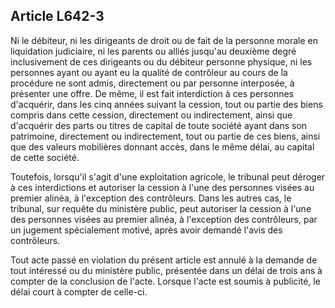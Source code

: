 Article L642-3
----
Ni le débiteur, ni les dirigeants de droit ou de fait de la personne morale en
liquidation judiciaire, ni les parents ou alliés jusqu'au deuxième degré
inclusivement de ces dirigeants ou du débiteur personne physique, ni les
personnes ayant ou ayant eu la qualité de contrôleur au cours de la procédure ne
sont admis, directement ou par personne interposée, à présenter une offre. De
même, il est fait interdiction à ces personnes d'acquérir, dans les cinq années
suivant la cession, tout ou partie des biens compris dans cette cession,
directement ou indirectement, ainsi que d'acquérir des parts ou titres de
capital de toute société ayant dans son patrimoine, directement ou
indirectement, tout ou partie de ces biens, ainsi que des valeurs mobilières
donnant accès, dans le même délai, au capital de cette société.

Toutefois, lorsqu'il s'agit d'une exploitation agricole, le tribunal peut
déroger à ces interdictions et autoriser la cession à l'une des personnes visées
au premier alinéa, à l'exception des contrôleurs. Dans les autres cas, le
tribunal, sur requête du ministère public, peut autoriser la cession à l'une des
personnes visées au premier alinéa, à l'exception des contrôleurs, par un
jugement spécialement motivé, après avoir demandé l'avis des contrôleurs.

Tout acte passé en violation du présent article est annulé à la demande de tout
intéressé ou du ministère public, présentée dans un délai de trois ans à compter
de la conclusion de l'acte. Lorsque l'acte est soumis à publicité, le délai
court à compter de celle-ci.
